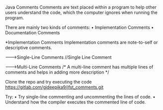 Java Comments
Comments are text placed within a program to help other users understand the code, 
which the computer ignores when running the program.


There are mainly two kinds of comments:
•	Implementation Comments
•	Documentation Comments


*Implementation Comments
Implementation comments are note-to-self or descriptive comments.

--->Single-Line Comments
//Single Line Comment

--->Multi-Line Comments
/* A multi-line comment
has multiple lines of comments
and helps in adding more description
*/

Clone the repo and try executing the code
https://gitlab.com/gjdeepika9/jfst_comments.git

Try:
•	Try single-line commenting and uncommenting the lines of code.
•	Understand how the compiler executes the commented line of code.
